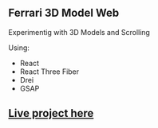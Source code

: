 ## Ferrari 3D Model Web

Experimentig with 3D Models and Scrolling

Using:
-  React
-  React Three Fiber
-  Drei
-  GSAP

## [Live project here](https://ferrari-nico-bt.vercel.app/)
